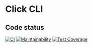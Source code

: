 # Click CLI

## Code status

[![CI](https://github.com/ahmed-gharib89/click-cli/actions/workflows/ci.yml/badge.svg)](https://github.com/ahmed-gharib89/click-cli/actions/workflows/ci.yml)
[![Maintainability](https://api.codeclimate.com/v1/badges/0378dbbc32f3bd2d464f/maintainability)](https://codeclimate.com/github/ahmed-gharib89/click-cli/maintainability)
[![Test Coverage](https://api.codeclimate.com/v1/badges/0378dbbc32f3bd2d464f/test_coverage)](https://codeclimate.com/github/ahmed-gharib89/click-cli/test_coverage)